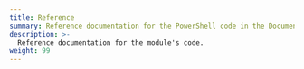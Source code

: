 ```yaml
---
title: Reference
summary: Reference documentation for the PowerShell code in the Documentarian.Vale module.
description: >-
  Reference documentation for the module's code.
weight: 99
---
```

